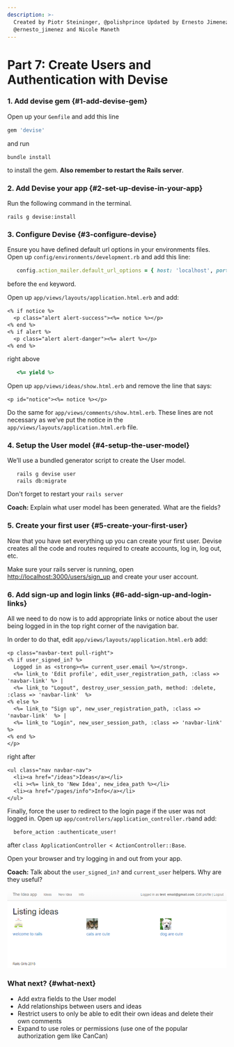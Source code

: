```yaml
---
description: >-
  Created by Piotr Steininger, @polishprince Updated by Ernesto Jimenez,
  @ernesto_jimenez and Nicole Maneth
---
```


# Part 7: Create Users and Authentication with Devise

### 1. Add devise gem {#1-add-devise-gem}

Open up your `Gemfile` and add this line

```ruby
gem 'devise'
```

and run

```text
bundle install
```

to install the gem. **Also remember to restart the Rails server**.

### 2. Add Devise your app {#2-set-up-devise-in-your-app}

Run the following command in the terminal.

```text
rails g devise:install
```

### 3. Configure Devise {#3-configure-devise}

Ensure you have defined default url options in your environments files. Open up `config/environments/development.rb` and add this line:

```ruby
   config.action_mailer.default_url_options = { host: 'localhost', port: 3000 }
```

before the `end` keyword.

Open up `app/views/layouts/application.html.erb` and add:

```markup
<% if notice %>
  <p class="alert alert-success"><%= notice %></p>
<% end %>
<% if alert %>
  <p class="alert alert-danger"><%= alert %></p>
<% end %>
```

right above

```ruby
   <%= yield %>
```

Open up `app/views/ideas/show.html.erb` and remove the line that says:

```markup
<p id="notice"><%= notice %></p>
```

Do the same for `app/views/comments/show.html.erb`. These lines are not necessary as we’ve put the notice in the `app/views/layouts/application.html.erb` file.

### 4. Setup the User model {#4-setup-the-user-model}

We’ll use a bundled generator script to create the User model.

```text
   rails g devise user
   rails db:migrate
```

Don't forget to restart your `rails server`

**Coach:** Explain what user model has been generated. What are the fields?

### 5. Create your first user {#5-create-your-first-user}

Now that you have set everything up you can create your first user. Devise creates all the code and routes required to create accounts, log in, log out, etc.

Make sure your rails server is running, open [http://localhost:3000/users/sign\_up](http://localhost:3000/users/sign_up) and create your user account.

### 6. Add sign-up and login links {#6-add-sign-up-and-login-links}

All we need to do now is to add appropriate links or notice about the user being logged in in the top right corner of the navigation bar.

In order to do that, edit `app/views/layouts/application.html.erb` add:

```markup
<p class="navbar-text pull-right">
<% if user_signed_in? %>
  Logged in as <strong><%= current_user.email %></strong>.
  <%= link_to 'Edit profile', edit_user_registration_path, :class => 'navbar-link' %> |
  <%= link_to "Logout", destroy_user_session_path, method: :delete, :class => 'navbar-link'  %>
<% else %>
  <%= link_to "Sign up", new_user_registration_path, :class => 'navbar-link'  %> |
  <%= link_to "Login", new_user_session_path, :class => 'navbar-link'  %>
<% end %>
</p>
```

right after

```markup
<ul class="nav navbar-nav">
  <li><a href="/ideas">Ideas</a></li>  
  <li ><%= link_to 'New Idea', new_idea_path %></li>
  <li><a href="/pages/info">Info</a></li>
</ul>
```

Finally, force the user to redirect to the login page if the user was not logged in. Open up `app/controllers/application_controller.rb`and add:

```text
  before_action :authenticate_user!
```

after `class ApplicationController < ActionController::Base`.

Open your browser and try logging in and out from your app.

**Coach:** Talk about the `user_signed_in?` and `current_user` helpers. Why are they useful?

![](.gitbook/assets/11-devise-login%20%281%29.PNG)

### What next? {#what-next}

* Add extra fields to the User model
* Add relationships between users and ideas
* Restrict users to only be able to edit their own ideas and delete their own comments
* Expand to use roles or permissions \(use one of the popular authorization gem like CanCan\)

